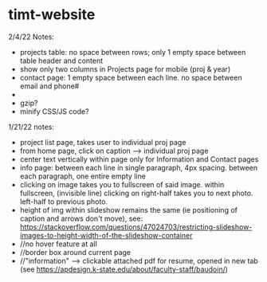 # timt-website

2/4/22 Notes:
- projects table: no space between rows; only 1 empty space between table header and content
- show only two columns in Projects page for mobile (proj & year)
- contact page: 1 empty space between each line. no space between email and phone#
- 
- gzip?
- minify CSS/JS code?


1/21/22 notes:
- project list page, takes user to individual proj page
- from home page, click on caption --> individual proj page
- center text vertically within page only for Information and Contact pages
- info page: between each line in single paragraph, 4px spacing. between each paragraph, one entire empty line
- clicking on image takes you to fullscreen of said image. within fullscreen, (invisible line) clicking on right-half takes you to next photo. left-half to previous photo.
- height of img within slideshow remains the same (ie positioning of caption and arrows don't move), see: https://stackoverflow.com/questions/47024703/restricting-slideshow-images-to-height-width-of-the-slideshow-container
- //no hover feature at all
- //border box around current page
- //"information" --> clickable attached pdf for resume, opened in new tab (see https://apdesign.k-state.edu/about/faculty-staff/baudoin/)